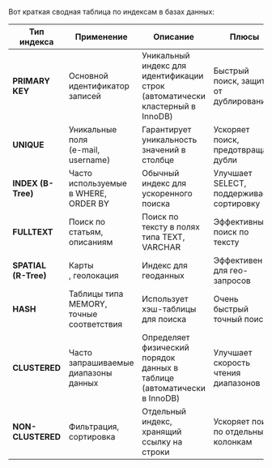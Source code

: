 Вот краткая сводная таблица по индексам в базах данных:



| **Тип индекса** | **Применение**                                                    | **Описание**                                                                                                                             | **Плюсы**                                                         | **Минусы**                                                                    |
| ------------------------- | --------------------------------------------------------------------------- | ------------------------------------------------------------------------------------------------------------------------------------------------ | ---------------------------------------------------------------------- | ----------------------------------------------------------------------------------- |
| **PRIMARY KEY**           | Основной идентификатор записей                  | Уникальный индекс для <br />идентификации строк (автоматически кластерный в InnoDB) | Быстрый поиск, защита от дублирования  | Только один на таблицу, требует уникальности  |
| **UNIQUE**                | Уникальные поля <br />(e-mail, username)                      | Гарантирует уникальность значений в столбце                                                               | Ускоряет поиск, предотвращает дубли     | Нельзя дублировать значения                                |
| **INDEX (B-Tree)**        | Часто используемые <br />в WHERE, ORDER BY                | Обычный индекс для ускоренного поиска                                                                           | Улучшает SELECT, поддерживает сортировку | Замедляет INSERT/UPDATE/DELETE                                             |
| **FULLTEXT**              | Поиск по статьям,<br /> описаниям                    | Поиск по тексту в полях типа TEXT, VARCHAR                                                                                | Эффективный поиск по тексту                    | Только для MySQL/MariaDB, нет строгого соответствия |
| **SPATIAL (R-Tree)**      | Карты<br />, геолокация                                      | Индекс для геоданных                                                                                                           | Эффективен для гео-запросов                    | Работает только с геометрическими типами        |
| **HASH**                  | Таблицы типа MEMORY, <br />точные соответствия | Использует хэш-таблицы для поиска                                                                                   | Очень быстрый точный поиск                      | Не поддерживает диапазоны (>, <)                             |
| **CLUSTERED**             | Часто запрашиваемые <br />диапазоны данных | Определяет физический порядок данных в таблице (автоматически в InnoDB)                   | Улучшает скорость чтения диапазонов    | Только один на таблицу, замедляет вставку        |
| **NON-CLUSTERED**         | Фильтрация, сортировка                                  | Отдельный индекс, хранящий ссылку на строки                                                                 | Ускоряет поиск по отдельным колонкам   | Требует доп. памяти, может замедлять вставки   |


|  |  |  |  |  |
| - | - | - | - | - |
